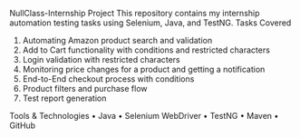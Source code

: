 NullClass-Internship Project
This repository contains my internship automation testing tasks using Selenium, Java, and TestNG.
Tasks Covered
1.	Automating Amazon product search and validation
2.	Add to Cart functionality with conditions and restricted characters
3.	Login validation with restricted characters
4.	Monitoring price changes for a product and getting a notification
5.	End-to-End checkout process with conditions
6.	Product filters and purchase flow
7.	Test report generation
   
Tools & Technologies
•	Java
•	Selenium WebDriver
•	TestNG
•	Maven
•	GitHub
